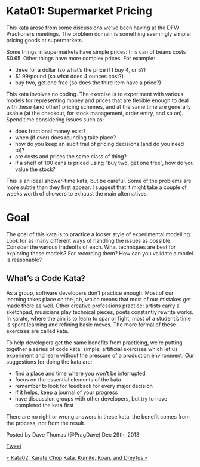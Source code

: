 # Kata01: Supermarket Pricing

This kata arose from some discussions we’ve been having at the DFW Practioners
meetings. The problem domain is something seemingly simple: pricing goods at
supermarkets.

Some things in supermarkets have simple prices: this can of beans costs $0.65.
Other things have more complex prices. For example:

  * three for a dollar (so what’s the price if I buy 4, or 5?)
  * $1.99/pound (so what does 4 ounces cost?)
  * buy two, get one free (so does the third item have a price?)

This kata involves no coding. The exercise is to experiment with various
models for representing money and prices that are flexible enough to deal with
these (and other) pricing schemes, and at the same time are generally usable
(at the checkout, for stock management, order entry, and so on). Spend time
considering issues such as:

  * does fractional money exist?
  * when (if ever) does rounding take place?
  * how do you keep an audit trail of pricing decisions (and do you need to)?
  * are costs and prices the same class of thing?
  * if a shelf of 100 cans is priced using “buy two, get one free”, how do you value the stock?

This is an ideal shower-time kata, but be careful. Some of the problems are
more subtle than they first appear. I suggest that it might take a couple of
weeks worth of showers to exhaust the main alternatives.

# Goal

The goal of this kata is to practice a looser style of experimental modelling.
Look for as many different ways of handling the issues as possible. Consider
the various tradeoffs of each. What techniques are best for exploring these
models? For recording them? How can you validate a model is reasonable?

## What’s a Code Kata?

As a group, software developers don’t practice enough. Most of our learning
takes place on the job, which means that most of our mistakes get made there
as well. Other creative professions practice: artists carry a sketchpad,
musicians play technical pieces, poets constantly rewrite works. In karate,
where the aim is to learn to spar or fight, most of a student’s time is spent
learning and refining basic moves. The more formal of these exercises are
called kata.

To help developers get the same benefits from practicing, we’re putting
together a series of code kata: simple, artificial exercises which let us
experiment and learn without the pressure of a production environment. Our
suggestions for doing the kata are:

  * find a place and time where you won’t be interrupted
  * focus on the essential elements of the kata
  * remember to look for feedback for every major decision
  * if it helps, keep a journal of your progress
  * have discussion groups with other developers, but try to have completed the kata first

There are no right or wrong answers in these kata: the benefit comes from the
process, not from the result.

Posted by Dave Thomas (@PragDave) Dec 29th, 2013

[Tweet](http://codekata.com//twitter.com/share)

[« Kata02: Karate Chop](http://codekata.com/kata/kata02-karate-chop/ "Previous
Post: Kata02: Karate Chop") [Kata, Kumite, Koan, and Dreyfus
»](http://codekata.com/kata/kata-kumite-koan-and-dreyfus/ "Next Post: Kata,
Kumite, Koan, and Dreyfus")

